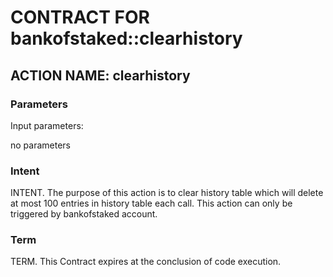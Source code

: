 # CONTRACT FOR bankofstaked::clearhistory

## ACTION NAME: clearhistory

### Parameters
Input parameters:

no parameters

### Intent
INTENT. The purpose of this action is to clear history table which will delete at most 100 entries in history table each call. This action can only be triggered by bankofstaked account.

### Term
TERM. This Contract expires at the conclusion of code execution.
